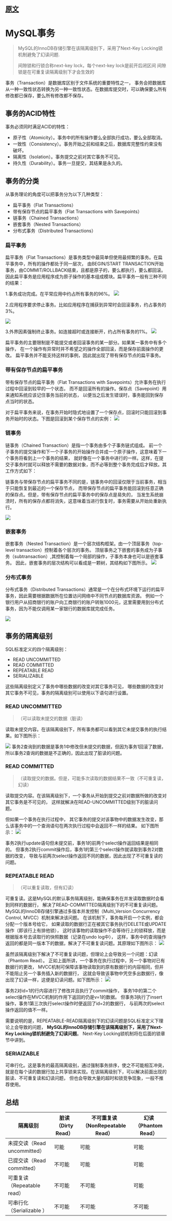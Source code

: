 
## [原文](https://blog.csdn.net/u013235478/article/details/50625602)

# MySQL事务

> MySQL的InnoDB存储引擎在该隔离级别下，采用了Next-Key Locking锁机制避免了幻读问题.
>
> 间隙锁和行锁合称next-key lock，每个next-key lock是前开后闭区间
> 间隙锁是在可重复读隔离级别下才会生效的

事务（Transaction）是数据库区别于文件系统的重要特性之一，
事务会把数据库从一种一致性状态转换为另一种一致性状态。在数据库提交时，可以确保要么所有修改都已保存，要么所有修改都不保存。

## 事务的ACID特性
事务必须同时满足ACID的特性：

- 原子性（Atomicity）。事务中的所有操作要么全部执行成功，要么全部取消。
- 一致性（Consistency）。事务开始之前和结束之后，数据库完整性约束没有破坏。
- 隔离性（Isolation）。事务提交之前对其它事务不可见。
- 持久性（Durability）。事务一旦提交，其结果是永久的。

## 事务的分类
从事务理论的角度可以把事务分为以下几种类型：

- 扁平事务（Flat Transactions）
- 带有保存节点的扁平事务（Flat Transactions with Savepoints）
- 链事务（Chained Transactions）
- 嵌套事务（Nested Transactions）
- 分布式事务（Distributed Transactions）
 
 


### 扁平事务
扁平事务（Flat Transactions）是事务类型中最简单但使用最频繁的事务。在扁平事务中，所有的操作都处于同一层次，
由BEGIN/START TRANSACTION开始事务，由COMMIT/ROLLBACK结束，且都是原子的，要么都执行，要么都回滚。
因此扁平事务是应用程序成为原子操作的基本组成模块。扁平事务一般有三种不同的结果： 

1.事务成功完成。在平常应用中约占所有事务的96%。 
![](../../images/mysql/transaction/Flat_Transactions.jpg)

2.应用程序要求停止事务。比如应用程序在捕获到异常时会回滚事务，约占事务的3%。 

![](../../images/mysql/transaction/Flat_Transactions_2.jpg)

3.外界因素强制终止事务。如连接超时或连接断开，约占所有事务的1%。 
![](../../images/mysql/transaction/Flat_Transactions_3.jpg)

扁平事务的主要限制是不能提交或者回滚事务的某一部分。如果某一事务中有多个操作，
在一个操作有异常时并不希望之的操作全部回滚，而是保存前面操作的更改。
扁平事务并不能支持这样的事例，因此就出现了带有保存节点的扁平事务。

### 带有保存节点的扁平事务
带有保存节点的扁平事务（Flat Transactions with Savepoints）允许事务在执行过程中回滚到较早的一个状态，
而不是回滚所有的操作。保存点（Savepoint）用来通知系统应该记住事务当前的状态，
以便当之后发生错误时，事务能回到保存点当时的状态。

对于扁平事务来说，在事务开始时隐式地设置了一个保存点，回滚时只能回滚到事务开始时的状态。下图是回滚到某个保存节点的实例： 
![](../../images/mysql/transaction/Flat_Transactions_with_Savepoints.jpg)

### 链事务
链事务（Chained Transaction）是指一个事务由多个子事务链式组成。
前一个子事务的提交操作和下一个子事务的开始操作合并成一个原子操作，这意味着下一个事务将看到上一个事务的结果，
就好像在一个事务中进行的一样。这样，在提交子事务时就可以释放不需要的数据对象，而不必等到整个事务完成后才释放。其工作方式如下： 
 
链事务与带保存节点的扁平事务不同的是，链事务中的回滚仅限于当前事务，相当于只能恢复到最近的一个保存节点，
而带保存节点的扁平事务能回滚到任意正确的保存点。但是，带有保存节点的扁平事务中的保存点是易失的，
当发生系统崩溃时，所有的保存点都将消失，这意味着当进行恢复时，事务需要从开始处重新执行。

![](../../images/mysql/transaction/Chained_Transaction.jpg)

### 嵌套事务
嵌套事务（Nested Transaction）是一个层次结构框架。由一个顶层事务（top-level transaction）控制着各个层次的事务。
顶层事务之下嵌套的事务成为子事务（subtransaction）,其控制着每一个局部的操作，子事务本身也可以是嵌套事务。
因此，嵌套事务的层次结构可以看成是一颗树，其结构如下图所示。 
![](../../images/mysql/transaction/Nested_Transaction.jpg)

### 分布式事务
分布式事务（Distributed Transactions）通常是一个在分布式环境下运行的扁平事务，因此需要根据数据所在位置访问网络中不同节点的数据库资源。 
例如一个银行用户从招商银行的账户向工商银行的账户转账1000元，这里需要用到分布式事务，因为不能仅调用某一家银行的数据库就完成任务。 

![](../../images/mysql/transaction/Distributed_Transactions.jpg)

## 事务的隔离级别
SQL标准定义的四个隔离级别：

- READ UNCOMMITTED
- READ COMMITTED
- REPEATABLE READ
- SERIALIZABLE

这些隔离级别定义了事务中哪些数据的改变对其它事务可见，
哪些数据的改变对其它事务不可见，事务的隔离级别可以使用以下语句进行设置。 


### READ UNCOMMITTED
> （可以读取未提交的数据（脏读）

读取未提交内容。在该隔离级别下，所有事务都可以看到其它未提交事务的执行结果。如下图所示： 
 
![](../../images/mysql/transaction/READ_UNCOMMITTED.jpg) 
事务2查询到的数据是事务1中修改但未提交的数据，但因为事务1回滚了数据，
所以事务2查询的数据是不正确的，因此出现了脏读的问题。

### READ COMMITTED
> （读取提交的数据。但是，可能多次读取的数据结果不一致（不可重复读，幻读）

读取提交内容。在该隔离级别下，一个事务从开始到提交之前对数据所做的改变对其它事务是不可见的，
这样就解决在READ-UNCOMMITTED级别下的脏读问题。

但如果一个事务在执行过程中，
其它事务的提交对该事物中的数据发生改变，那么该事务中的一个查询语句在两次执行过程中会返回不一样的结果。
如下图所示： 
![](../../images/mysql/transaction/READ_COMMITTED.jpg)
 
事务2执行update语句但未提交前，事务1的前两个select操作返回结果是相同的。
但事务2执行commit操作后，事务1的第三个select操作就读取到事务2对数据的改变，
导致与前两次select操作返回不同的数据，因此出现了不可重复读的问题。

### REPEATABLE READ
> （可以重复读取，但有幻读）

可重复读。这是MySQL的默认事务隔离级别，能确保事务在并发读取数据时会看到同样的数据行，
解决了READ-COMMITTED隔离级别下的不可重复读问题。
MySQL的InnoDB存储引擎通过多版本并发控制（Multi_Version Concurrency Control, MVCC）机制来解决该问题。
在该机制下，事务每开启一个实例，都会分配一个版本号给它，
如果读取的数据行正在被其它事务执行DELETE或UPDATE操作（即该行上有排他锁），
这时该事物的读取操作不会等待行上的锁释放，而是根据版本号去读取行的快照数据（记录在undo log中），
这样，事务中的查询操作返回的都是同一版本下的数据，解决了不可重复读问题。其原理如下图所示： 
![](../../images/mysql/transaction/REPEATABLE_READ.jpg)

虽然该隔离级别下解决了不可重复读问题，但理论上会导致另一个问题：幻读（Phantom Read）。
正如上面所讲，一个事务在执行过程中，另一个事物对已有数据行的更改，
MVCC机制可保障该事物读取到的原有数据行的内容相同，但并不能阻止另一个事务插入新的数据行，
这就会导致该事物中凭空多出数据行，像出现了幻读一样，这便是幻读问题。如下图所示： 
![](../../images/mysql/transaction/Phantom_Read.jpg)

事务2对id=1的行内容进行了修改并且执行了commit操作，
事务1中的第二个select操作在MVCC机制的作用下返回的仍是v=1的数据。
但事务3执行了insert操作，事务1第三次执行select操作时便返回了id=2的数据行，
与前两次的select操作返回的值不一样。

需要说明的是，REPEATABLE-READ隔离级别下的幻读问题是SQL标准定义下理论上会导致的问题，
**MySQL的InnoDB存储引擎在该隔离级别下，采用了Next-Key Locking锁机制避免了幻读问题**。
Next-Key Locking锁机制将在后面的锁章节中讲到。

### SERIAIZABLE
可串行化。这是事务的最高隔离级别，通过强制事务排序，使之不可能相互冲突，
就是在每个读的数据行加上共享锁来实现。在该隔离级别下，可以解决前面出现的脏读、不可重复读和幻读问题，
但也会导致大量的超时和锁竞争现象，一般不推荐使用。


## 总结

隔离级别         |  脏读（Dirty Read）|  不可重复读（NonRepeatable Read）  |    幻读（Phantom Read）
|---|---|---|--- 
未提交读（Read uncommitted）|  可能   |  可能  |    可能
已提交读（Read committed）  |  不可能 | 可能   |    可能
可重复读（Repeatable read） |  不可能 | 不可能  |  可能
可串行化（Serializable ）   |  不可能 | 不可能  |  不可能
